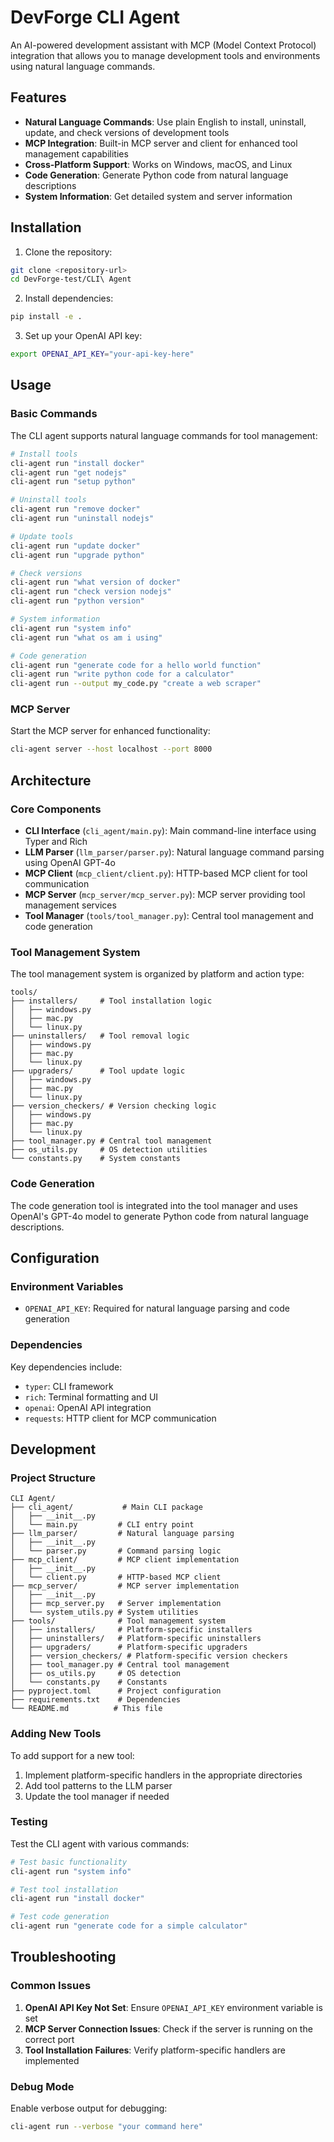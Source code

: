 # DevForge CLI Agent

An AI-powered development assistant with MCP (Model Context Protocol) integration that allows you to manage development tools and environments using natural language commands.

## Features

- **Natural Language Commands**: Use plain English to install, uninstall, update, and check versions of development tools
- **MCP Integration**: Built-in MCP server and client for enhanced tool management capabilities
- **Cross-Platform Support**: Works on Windows, macOS, and Linux
- **Code Generation**: Generate Python code from natural language descriptions
- **System Information**: Get detailed system and server information

## Installation

1. Clone the repository:
```bash
git clone <repository-url>
cd DevForge-test/CLI\ Agent
```

2. Install dependencies:
```bash
pip install -e .
```

3. Set up your OpenAI API key:
```bash
export OPENAI_API_KEY="your-api-key-here"
```

## Usage

### Basic Commands

The CLI agent supports natural language commands for tool management:

```bash
# Install tools
cli-agent run "install docker"
cli-agent run "get nodejs"
cli-agent run "setup python"

# Uninstall tools
cli-agent run "remove docker"
cli-agent run "uninstall nodejs"

# Update tools
cli-agent run "update docker"
cli-agent run "upgrade python"

# Check versions
cli-agent run "what version of docker"
cli-agent run "check version nodejs"
cli-agent run "python version"

# System information
cli-agent run "system info"
cli-agent run "what os am i using"

# Code generation
cli-agent run "generate code for a hello world function"
cli-agent run "write python code for a calculator"
cli-agent run --output my_code.py "create a web scraper"
```

<!-- ### Chained Commands (coming soon)

You can chain multiple commands together:

```bash
cli-agent run "install docker and tell me what version you used"
cli-agent run "setup nodejs then check its version"
``` -->

### MCP Server

Start the MCP server for enhanced functionality:

```bash
cli-agent server --host localhost --port 8000
```

## Architecture

### Core Components

- **CLI Interface** (`cli_agent/main.py`): Main command-line interface using Typer and Rich
- **LLM Parser** (`llm_parser/parser.py`): Natural language command parsing using OpenAI GPT-4o
- **MCP Client** (`mcp_client/client.py`): HTTP-based MCP client for tool communication
- **MCP Server** (`mcp_server/mcp_server.py`): MCP server providing tool management services
- **Tool Manager** (`tools/tool_manager.py`): Central tool management and code generation

### Tool Management System

The tool management system is organized by platform and action type:

```
tools/
├── installers/     # Tool installation logic
│   ├── windows.py
│   ├── mac.py
│   └── linux.py
├── uninstallers/   # Tool removal logic
│   ├── windows.py
│   ├── mac.py
│   └── linux.py
├── upgraders/      # Tool update logic
│   ├── windows.py
│   ├── mac.py
│   └── linux.py
├── version_checkers/ # Version checking logic
│   ├── windows.py
│   ├── mac.py
│   └── linux.py
├── tool_manager.py # Central tool management
├── os_utils.py     # OS detection utilities
└── constants.py    # System constants
```

### Code Generation

The code generation tool is integrated into the tool manager and uses OpenAI's GPT-4o model to generate Python code from natural language descriptions.

## Configuration

### Environment Variables

- `OPENAI_API_KEY`: Required for natural language parsing and code generation

### Dependencies

Key dependencies include:
- `typer`: CLI framework
- `rich`: Terminal formatting and UI
- `openai`: OpenAI API integration
- `requests`: HTTP client for MCP communication

## Development

### Project Structure

```
CLI Agent/
├── cli_agent/           # Main CLI package
│   ├── __init__.py
│   └── main.py         # CLI entry point
├── llm_parser/         # Natural language parsing
│   ├── __init__.py
│   └── parser.py       # Command parsing logic
├── mcp_client/         # MCP client implementation
│   ├── __init__.py
│   └── client.py       # HTTP-based MCP client
├── mcp_server/         # MCP server implementation
│   ├── __init__.py
│   ├── mcp_server.py   # Server implementation
│   └── system_utils.py # System utilities
├── tools/              # Tool management system
│   ├── installers/     # Platform-specific installers
│   ├── uninstallers/   # Platform-specific uninstallers
│   ├── upgraders/      # Platform-specific upgraders
│   ├── version_checkers/ # Platform-specific version checkers
│   ├── tool_manager.py # Central tool management
│   ├── os_utils.py     # OS detection
│   └── constants.py    # Constants
├── pyproject.toml      # Project configuration
├── requirements.txt    # Dependencies
└── README.md          # This file
```

### Adding New Tools

To add support for a new tool:

1. Implement platform-specific handlers in the appropriate directories
2. Add tool patterns to the LLM parser
3. Update the tool manager if needed

### Testing

Test the CLI agent with various commands:

```bash
# Test basic functionality
cli-agent run "system info"

# Test tool installation
cli-agent run "install docker"

# Test code generation
cli-agent run "generate code for a simple calculator"
```

## Troubleshooting

### Common Issues

1. **OpenAI API Key Not Set**: Ensure `OPENAI_API_KEY` environment variable is set
2. **MCP Server Connection Issues**: Check if the server is running on the correct port
3. **Tool Installation Failures**: Verify platform-specific handlers are implemented

### Debug Mode

Enable verbose output for debugging:

```bash
cli-agent run --verbose "your command here"
```
